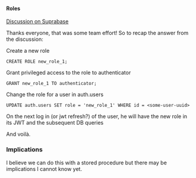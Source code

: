 #### Roles

[Discussion on Suprabase](https://github.com/orgs/supabase/discussions/11948#discussioncomment-4802137)

Thanks everyone, that was some team effort!
So to recap the answer from the discussion:

Create a new role
~~~~
CREATE ROLE new_role_1;
~~~~

Grant privileged access to the role to authenticator

~~~~
GRANT new_role_1 TO authenticator;
~~~~

Change the role for a user in auth.users

~~~~
UPDATE auth.users SET role = 'new_role_1' WHERE id = <some-user-uuid>
~~~~

On the next log in (or jwt refresh?) of the user, he will have the new role in its JWT and the subsequent DB queries

And voilà.

### Implications

I believe we can do this with a stored procedure but there may be implications I cannot know yet.





